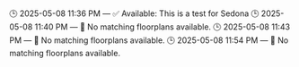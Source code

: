 🕒 2025-05-08 11:36 PM — ✅ Available: This is a test for Sedona
🕒 2025-05-08 11:40 PM — 🚫 No matching floorplans available.
🕒 2025-05-08 11:43 PM — 🚫 No matching floorplans available.
🕒 2025-05-08 11:54 PM — 🚫 No matching floorplans available.

